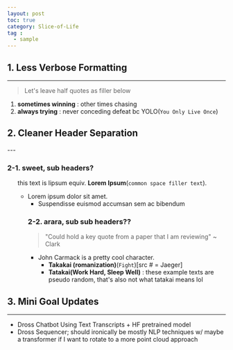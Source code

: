```yaml
---
layout: post
toc: true
category: Slice-of-Life
tag :
  - sample
---
```

<h2 id="1-Not All Things Don't Necessitate Verbosity">1. Less Verbose Formatting</h2>

---
<blockquote>
  <p>Let's leave half quotes as filler below</p>
</blockquote>
<ol>
  <li><strong>sometimes winning</strong> : other times chasing </li>
  <li><strong>always trying</strong> : never conceding defeat bc YOLO(<code class="language-plaintext highlighter-rouge">You Only Live Once</code>)</li>
</ol>

<h2 id="2-Cleaner Headers">2. Cleaner Header Separation</h2>
---

<h3 id="2-1 Sub Header example">2-1. sweet, sub headers?</h3>

<ol>
<p>this text is lipsum equiv. <strong>Lorem Ipsum</strong>(<code class="language-plaintext highlighter-rouge">common space filler text</code>).</p>

<ul>
  <li>Lorem ipsum dolor sit amet.
    <ul>
      <li>Suspendisse euismod accumsan sem ac bibendum</li>
</ul>

<h3 id="sub sub header example">2-2. arara, sub sub headers??</h3>

<blockquote>
  <p>"Could hold a key quote from a paper that I am reviewing" ~ Clark</p>
</blockquote>

<ul>
  <li>John Carmack is a pretty cool character.
    <ul>
   <li><strong>Takakai (romanization)</strong>(<code class="language-plaintext highlighter-rouge">Fight</code>)[src # = Jaeger] <li><strong>Tatakai(Work Hard, Sleep Well)</strong> : these example texts are pseudo random, that's also not what tatakai means lol</li>
  </li>
</ul>
</ol>


<h2> 3. Mini Goal Updates </h2>

---
<ul>
<li>Dross Chatbot Using Text Transcripts + HF pretrained model</li> 
<li>Dross Sequencer; should ironically be mostly NLP techniques w/ maybe a transformer if I want to rotate to a more point cloud approach</li>
</ul>
